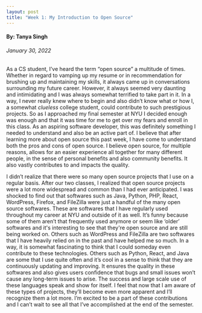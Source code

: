 ```yaml
---
layout: post
title: "Week 1: My Introduction to Open Source" 
---
```


#### By: Tanya Singh
###### January 30, 2022

As a CS student, I’ve heard the term “open source” a multitude of times. Whether in regard to vamping up my resume or in recommendation for brushing up and maintaining my skills, it always came up in conversations surrounding my future career.  However, it always seemed very daunting and intimidating and I was always somewhat terrified to take part in it. In a way, I never really knew where to begin and also didn’t know what or how I, a somewhat *clueless* college student, could contribute to such prestigious projects. So as I approached my final semester at NYU I decided enough was enough and that it was time for me to get over my fears and enroll in this class. As an aspiring software developer, this was definitely something I needed to understand and also be an active part of. I believe that after learning more about open source this past week, I have come to understand both the pros and cons of open source. I believe open source, for multiple reasons, allows for an easier experience all together for many different people, in the sense of personal benefits and also community benefits. It also vastly contributes to and impacts the quality. 

<!--more-->

I didn’t realize that there were so many open source projects that I use on a regular basis. After our two classes, I realized that open source projects were a lot more widespread and common than I had ever anticipated. I was shocked to find out that softwares such as Java, Python, PHP, React, WordPress, Firefox, and FileZilla were just a handful of the many open source softwares. These are softwares that I have regularly used throughout my career at NYU and outside of it as well. It’s funny because some of them aren’t that frequently used anymore or seem like ‘older’ softwares and it's interesting to see that they're open source and are still being worked on. Others such as WordPress and FileZilla are two softwares that I have heavily relied on in the past and have helped me so much. In a way, it is somewhat fascinating to think that I could someday even contribute to these technologies. Others such as Python, React, and Java are some that I use quite often and it’s cool in a sense to think that they are continuously updating and improving. It ensures the quality in these softwares and also gives users confidence that bugs and small issues won’t cause any long-term issues to arise. The success and large scale use of these languages speak and show for itself. I feel that now that I am aware of these types of projects, they’ll become even more apparent and I’ll recognize them a lot more. I’m excited to be a part of these contributions and I can’t wait to see all that I’ve accomplished at the end of the semester. 

